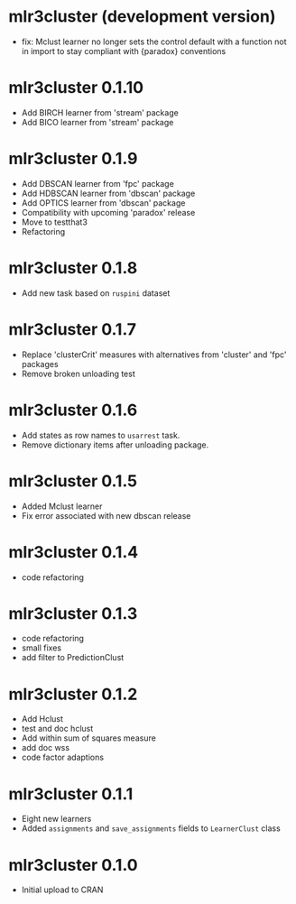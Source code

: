 # mlr3cluster (development version)

* fix: Mclust learner no longer sets the control default with a function not in
  import to stay compliant with {paradox} conventions

# mlr3cluster 0.1.10

* Add BIRCH learner from 'stream' package
* Add BICO learner from 'stream' package

# mlr3cluster 0.1.9

* Add DBSCAN learner from 'fpc' package
* Add HDBSCAN learner from 'dbscan' package
* Add OPTICS learner from 'dbscan' package
* Compatibility with upcoming 'paradox' release
* Move to testthat3
* Refactoring

# mlr3cluster 0.1.8

* Add new task based on `ruspini` dataset

# mlr3cluster 0.1.7

* Replace 'clusterCrit' measures with alternatives from 'cluster' and 'fpc' packages
* Remove broken unloading test

# mlr3cluster 0.1.6

* Add states as row names to `usarrest` task.
* Remove dictionary items after unloading package.

# mlr3cluster 0.1.5

* Added Mclust learner
* Fix error associated with new dbscan release

# mlr3cluster 0.1.4

* code refactoring

# mlr3cluster 0.1.3

* code refactoring
* small fixes
* add filter to PredictionClust

# mlr3cluster 0.1.2

* Add Hclust
* test and doc hclust
* Add within sum of squares measure
* add doc wss
* code factor adaptions

# mlr3cluster 0.1.1

*	Eight new learners
*	Added `assignments` and `save_assignments` fields to `LearnerClust` class

# mlr3cluster 0.1.0

*	Initial upload to CRAN
